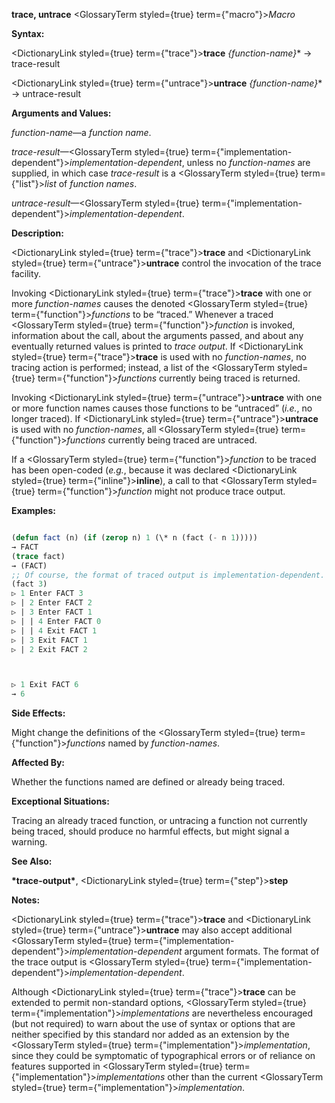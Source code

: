 **trace, untrace** <GlossaryTerm styled={true} term={"macro"}><i>Macro</i></GlossaryTerm> 



**Syntax:** 



<DictionaryLink styled={true} term={"trace"}><b>trace</b></DictionaryLink> *\{function-name\}*\* → trace-result 



<DictionaryLink styled={true} term={"untrace"}><b>untrace</b></DictionaryLink> *\{function-name\}*\* → untrace-result 



**Arguments and Values:** 



*function-name*—a *function name*. 



*trace-result*—<GlossaryTerm styled={true} term={"implementation-dependent"}><i>implementation-dependent</i></GlossaryTerm>, unless no *function-names* are supplied, in which case *trace-result* is a <GlossaryTerm styled={true} term={"list"}><i>list</i></GlossaryTerm> of *function names*. 



*untrace-result*—<GlossaryTerm styled={true} term={"implementation-dependent"}><i>implementation-dependent</i></GlossaryTerm>. 



**Description:** 



<DictionaryLink styled={true} term={"trace"}><b>trace</b></DictionaryLink> and <DictionaryLink styled={true} term={"untrace"}><b>untrace</b></DictionaryLink> control the invocation of the trace facility. 



Invoking <DictionaryLink styled={true} term={"trace"}><b>trace</b></DictionaryLink> with one or more *function-names* causes the denoted <GlossaryTerm styled={true} term={"function"}><i>functions</i></GlossaryTerm> to be “traced.” Whenever a traced <GlossaryTerm styled={true} term={"function"}><i>function</i></GlossaryTerm> is invoked, information about the call, about the arguments passed, and about any eventually returned values is printed to *trace output*. If <DictionaryLink styled={true} term={"trace"}><b>trace</b></DictionaryLink> is used with no *function-names*, no tracing action is performed; instead, a list of the <GlossaryTerm styled={true} term={"function"}><i>functions</i></GlossaryTerm> currently being traced is returned. 



Invoking <DictionaryLink styled={true} term={"untrace"}><b>untrace</b></DictionaryLink> with one or more function names causes those functions to be “untraced” (*i.e.*, no longer traced). If <DictionaryLink styled={true} term={"untrace"}><b>untrace</b></DictionaryLink> is used with no *function-names*, all <GlossaryTerm styled={true} term={"function"}><i>functions</i></GlossaryTerm> currently being traced are untraced. 



If a <GlossaryTerm styled={true} term={"function"}><i>function</i></GlossaryTerm> to be traced has been open-coded (*e.g.*, because it was declared <DictionaryLink styled={true} term={"inline"}><b>inline</b></DictionaryLink>), a call to that <GlossaryTerm styled={true} term={"function"}><i>function</i></GlossaryTerm> might not produce trace output. 



**Examples:**
```lisp

(defun fact (n) (if (zerop n) 1 (\* n (fact (- n 1))))) 
→ FACT 
(trace fact) 
→ (FACT) 
;; Of course, the format of traced output is implementation-dependent. 
(fact 3) 
▷ 1 Enter FACT 3 
▷ | 2 Enter FACT 2 
▷ | 3 Enter FACT 1 
▷ | | 4 Enter FACT 0 
▷ | | 4 Exit FACT 1 
▷ | 3 Exit FACT 1 
▷ | 2 Exit FACT 2 



▷ 1 Exit FACT 6 
→ 6 

```
**Side Effects:** 



Might change the definitions of the <GlossaryTerm styled={true} term={"function"}><i>functions</i></GlossaryTerm> named by *function-names*. 



**Affected By:** 



Whether the functions named are defined or already being traced. 



**Exceptional Situations:** 



Tracing an already traced function, or untracing a function not currently being traced, should produce no harmful effects, but might signal a warning. 



**See Also:** 



**\*trace-output\***, <DictionaryLink styled={true} term={"step"}><b>step</b></DictionaryLink> 



**Notes:** 



<DictionaryLink styled={true} term={"trace"}><b>trace</b></DictionaryLink> and <DictionaryLink styled={true} term={"untrace"}><b>untrace</b></DictionaryLink> may also accept additional <GlossaryTerm styled={true} term={"implementation-dependent"}><i>implementation-dependent</i></GlossaryTerm> argument formats. The format of the trace output is <GlossaryTerm styled={true} term={"implementation-dependent"}><i>implementation-dependent</i></GlossaryTerm>. 



Although <DictionaryLink styled={true} term={"trace"}><b>trace</b></DictionaryLink> can be extended to permit non-standard options, <GlossaryTerm styled={true} term={"implementation"}><i>implementations</i></GlossaryTerm> are nevertheless encouraged (but not required) to warn about the use of syntax or options that are neither specified by this standard nor added as an extension by the <GlossaryTerm styled={true} term={"implementation"}><i>implementation</i></GlossaryTerm>, since they could be symptomatic of typographical errors or of reliance on features supported in <GlossaryTerm styled={true} term={"implementation"}><i>implementations</i></GlossaryTerm> other than the current <GlossaryTerm styled={true} term={"implementation"}><i>implementation</i></GlossaryTerm>. 



